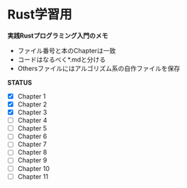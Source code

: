 # Rust学習用

**実践Rustプログラミング入門のメモ**</br>

- ファイル番号と本のChapterは一致
- コードはなるべく*.mdと分ける
- Othersファイルにはアルゴリズム系の自作ファイルを保存

**STATUS**

- [x] Chapter 1
- [x] Chapter 2
- [x] Chapter 3
- [ ] Chapter 4
- [ ] Chapter 5
- [ ] Chapter 6
- [ ] Chapter 7
- [ ] Chapter 8
- [ ] Chapter 9
- [ ] Chapter 10
- [ ] Chapter 11 